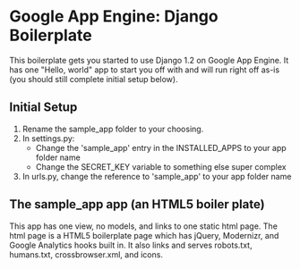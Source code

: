 # Google App Engine: Django Boilerplate
This boilerplate gets you started to use Django 1.2 on Google App Engine. It has one "Hello, world" app to start you off with and will run right off as-is (you should still complete initial setup below). 

## Initial Setup
1. Rename the sample_app folder to your choosing.
2. In settings.py:
    - Change the 'sample_app' entry in the INSTALLED_APPS to your app folder name
    - Change the SECRET_KEY variable to something else super complex
3. In urls.py, change the reference to 'sample_app' to your app folder name

## The sample_app app (an HTML5 boiler plate)
This app has one view, no models, and links to one static html page. The html page is a HTML5 boilerplate page which has jQuery, Modernizr, and Google Analytics hooks built in. It also links and serves robots.txt, humans.txt, crossbrowser.xml, and icons.
